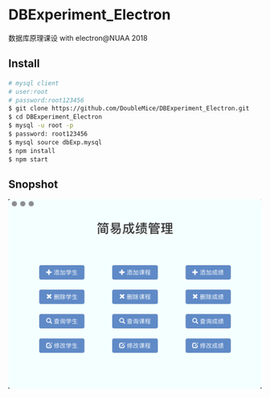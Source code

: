 # DBExperiment_Electron
数据库原理课设 with electron@NUAA 2018

## Install
```sh
# mysql client
# user:root
# password:root123456
$ git clone https://github.com/DoubleMice/DBExperiment_Electron.git
$ cd DBExperiment_Electron
$ mysql -u root -p
$ password: root123456
$ mysql source dbExp.mysql
$ npm install
$ npm start
```

## Snopshot
![](./assets/snapshot.png)